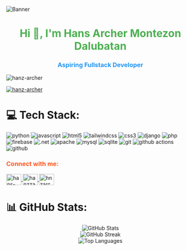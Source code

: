 ![Banner](https://res.cloudinary.com/superfolio/image/upload/v1620689979/68747470733a2f2f692e70696e696d672e636f6d2f6f726967696e616c732f63362f33332f63322f63363333633230656465383266306530636564376435373064626533613166332e676966_yjuh2s.gif)
<h1 align="center" style="color: #4CAF50;">Hi 👋, I'm Hans Archer Montezon Dalubatan</h1>
<h3 align="center" style="color: #2196F3;">Aspiring Fullstack Developer</h3>

<p align="left"> 
    <img src="https://komarev.com/ghpvc/?username=hanz-archer&label=Profile%20views&color=0e75b6&style=flat" alt="hanz-archer" />
</p>

<p align="left"> 
    <a href="https://github.com/ryo-ma/github-profile-trophy">
        <img src="https://github-profile-trophy.vercel.app/?username=hanz-archer" alt="hanz-archer" />
    </a> 
</p>

# 💻 Tech Stack:
<p>
    <img src="https://img.shields.io/badge/python-3670A0?style=for-the-badge&logo=python&logoColor=ffdd54" alt="python" />
    <img src="https://img.shields.io/badge/javascript-%23323330.svg?style=for-the-badge&logo=javascript&logoColor=%23F7DF1E" alt="javascript" />
    <img src="https://img.shields.io/badge/html5-%23E34F26.svg?style=for-the-badge&logo=html5&logoColor=white" alt="html5" />
    <img src="https://img.shields.io/badge/tailwindcss-%2338B2AC.svg?style=for-the-badge&logo=tailwind-css&logoColor=white" alt="tailwindcss" />
    <img src="https://img.shields.io/badge/css3-%231572B6.svg?style=for-the-badge&logo=css3&logoColor=white" alt="css3" />
    <img src="https://img.shields.io/badge/django-%23092E20.svg?style=for-the-badge&logo=django&logoColor=white" alt="django" />
    <img src="https://img.shields.io/badge/php-%23777BB4.svg?style=for-the-badge&logo=php&logoColor=white" alt="php" />
    <img src="https://img.shields.io/badge/firebase-%23039BE5.svg?style=for-the-badge&logo=firebase" alt="firebase" />
    <img src="https://img.shields.io/badge/.NET-5C2D91?style=for-the-badge&logo=.net&logoColor=white" alt=".net" />
    <img src="https://img.shields.io/badge/apache-%23D42029.svg?style=for-the-badge&logo=apache&logoColor=white" alt="apache" />
    <img src="https://img.shields.io/badge/mysql-4479A1.svg?style=for-the-badge&logo=mysql&logoColor=white" alt="mysql" />
    <img src="https://img.shields.io/badge/sqlite-%2307405e.svg?style=for-the-badge&logo=sqlite&logoColor=white" alt="sqlite" />
    <img src="https://img.shields.io/badge/git-%23F05033.svg?style=for-the-badge&logo=git&logoColor=white" alt="git" />
    <img src="https://img.shields.io/badge/github%20actions-%232671E5.svg?style=for-the-badge&logo=githubactions&logoColor=white" alt="github actions" />
    <img src="https://img.shields.io/badge/github-%23121011.svg?style=for-the-badge&logo=github&logoColor=white" alt="github" />
</p>

<h3 align="left" style="color: #FF5722;">Connect with me:</h3>
<p align="left">
    <a href="https://linkedin.com/in/hans-archer-dalubatan-661b2a1aa" target="blank">
        <img align="center" src="https://raw.githubusercontent.com/rahuldkjain/github-profile-readme-generator/master/src/images/icons/Social/linked-in-alt.svg" alt="hans-archer-dalubatan-661b2a1aa" height="30" width="40" />
    </a>
    <a href="https://fb.com/hanzzarcherr" target="blank">
        <img align="center" src="https://raw.githubusercontent.com/rahuldkjain/github-profile-readme-generator/master/src/images/icons/Social/facebook.svg" alt="hanzzarcherr" height="30" width="40" />
    </a>
    <a href="https://instagram.com/hnzarchr" target="blank">
        <img align="center" src="https://raw.githubusercontent.com/rahuldkjain/github-profile-readme-generator/master/src/images/icons/Social/instagram.svg" alt="hnzarchr" height="30" width="40" />
    </a>
</p>

# 📊 GitHub Stats:
<p align="center">
    <img src="https://github-readme-stats.vercel.app/api?username=hanz-archer&theme=dark&hide_border=false&include_all_commits=false&count_private=false" alt="GitHub Stats" />
    <br />
    <img src="https://github-readme-streak-stats.herokuapp.com/?user=hanz-archer&theme=dark&hide_border=false" alt="GitHub Streak" />
    <br />
    <img src="https://github-readme-stats.vercel.app/api/top-langs/?username=hanz-archer&theme=dark&hide_border=false&include_all_commits=false&count_private=false&layout=compact" alt="Top Languages" />
</p>
